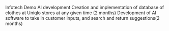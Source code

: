 Infotech Demo
AI development
Creation and implementation of database of clothes at Uniqlo stores at any given time (2 months)
Development of AI software to take in customer inputs, and search and return suggestions(2 months) 

